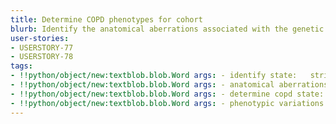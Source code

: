 ```yaml
---
title: Determine COPD phenotypes for cohort
blurb: Identify the anatomical aberrations associated with the genetic and phenotypic variations extracted by machine-learning models.
user-stories:
- USERSTORY-77
- USERSTORY-78
tags:
- !!python/object/new:textblob.blob.Word args: - identify state:   string: identify   pos_tag: null
- !!python/object/new:textblob.blob.Word args: - anatomical aberrations state:   string: anatomical aberrations   pos_tag: null
- !!python/object/new:textblob.blob.Word args: - determine copd state:   string: determine copd   pos_tag: null
- !!python/object/new:textblob.blob.Word args: - phenotypic variations state:   string: phenotypic variations   pos_tag: null
---
```

